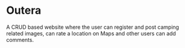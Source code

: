 # Outera
A CRUD based website where the user can register and post camping related images, can rate a location on Maps and other users can add comments.
